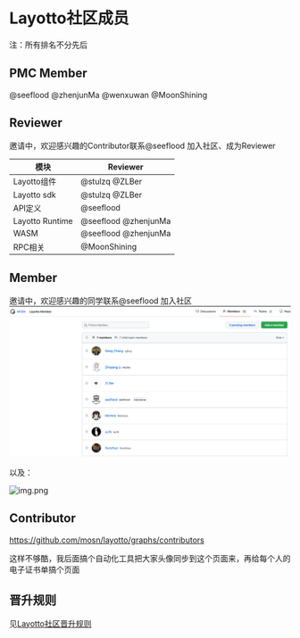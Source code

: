 # Layotto社区成员
注：所有排名不分先后
## PMC Member
@seeflood @zhenjunMa @wenxuwan @MoonShining

## Reviewer
邀请中，欢迎感兴趣的Contributor联系@seeflood 加入社区、成为Reviewer

|  模块   | Reviewer |
|  ----  | --- |
| Layotto组件  | @stulzq @ZLBer  |
| Layotto sdk  | @stulzq @ZLBer  |
| API定义  | @seeflood |
| Layotto Runtime  | @seeflood @zhenjunMa |
| WASM  | @seeflood @zhenjunMa |
| RPC相关  | @MoonShining |


## Member
邀请中，欢迎感兴趣的同学联系@seeflood 加入社区
![img.png](../../img/community/img.png)

以及：

![img.png](img.png)

## Contributor
https://github.com/mosn/layotto/graphs/contributors

这样不够酷，我后面搞个自动化工具把大家头像同步到这个页面来，再给每个人的电子证书单搞个页面

## 晋升规则
见[Layotto社区晋升规则](zh/community/promote.md)
